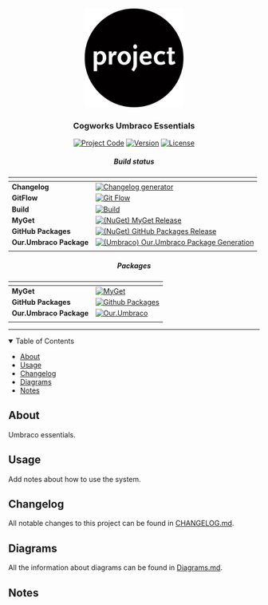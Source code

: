 <p align="center">
  <a href="" rel="noopener">
  <img width="200px" height="200px" src="Docs/img/logo.jpg" alt="Project logo"></a>
</p>

<h3 align="center">Cogworks Umbraco Essentials</h3>

<div align="center">

[![Project Code](https://img.shields.io/static/v1?label=cog%20umbraco%20essentials&message=cog-umbraco-essentials&color=lightgray&style=flat-square)]() [![Version](https://img.shields.io/static/v1?label=&message=version&color=informational&style=flat-square)](https://github.com/thecogworks/Cogworks.Umbraco.Essentials/releases) [![License](https://img.shields.io/badge/license-MIT-4c9182.svg)](LICENSE.md)


##### Build status

| <!-- --> | <!-- --> |
| -------- | -------- |
| **Changelog** | [![Changelog generator](https://github.com/thecogworks/Cogworks.Umbraco.Essentials/actions/workflows/changelog.yml/badge.svg)](https://github.com/thecogworks/Cogworks.Umbraco.Essentials/actions/workflows/changelog.yml)|
| **GitFlow** | [![Git Flow](https://github.com/thecogworks/Cogworks.Umbraco.Essentials/actions/workflows/gitflow.yml/badge.svg)](https://github.com/thecogworks/Cogworks.Umbraco.Essentials/actions/workflows/gitflow.yml) |
| **Build** | [![Build](https://github.com/thecogworks/Cogworks.Umbraco.Essentials/actions/workflows/build.yml/badge.svg)](https://github.com/thecogworks/Cogworks.Umbraco.Essentials/actions/workflows/build.yml) |
| **MyGet** | [![(NuGet) MyGet Release](https://github.com/thecogworks/Cogworks.Umbraco.Essentials/actions/workflows/release-myget.yml/badge.svg)](https://github.com/thecogworks/Cogworks.Umbraco.Essentials/actions/workflows/release-myget.yml) |
| **GitHub Packages** | [![(NuGet) GitHub Packages Release](https://github.com/thecogworks/Cogworks.Umbraco.Essentials/actions/workflows/release-github.yml/badge.svg)](https://github.com/thecogworks/Cogworks.Umbraco.Essentials/actions/workflows/release-github.yml) |
| **Our.Umbraco Package** | [![(Umbraco) Our.Umbraco Package Generation](https://github.com/thecogworks/Cogworks.Umbraco.Essentials/actions/workflows/release-umbraco.yml/badge.svg)](https://github.com/thecogworks/Cogworks.Umbraco.Essentials/actions/workflows/release-umbraco.yml) |
|<!-- --> | <!-- -->|

##### Packages

| <!-- --> | <!-- --> |
| -------- | -------- |
| **MyGet** | [![MyGet](https://img.shields.io/static/v1?label=&message=myget&color=informational&style=flat-square)](https://www.myget.org/feed/cogworks-packages/package/nuget/Cogworks.Essentials) |
| **GitHub Packages** | [![Github Packages](https://img.shields.io/static/v1?label=&message=github-packages&color=9cf&style=flat-square)](https://github.com/thecogworks/Cogworks.Umbraco.Essentials/packages/646974) |
| **Our.Umbraco Package** | [![Our.Umbraco](https://img.shields.io/static/v1?label=&message=our.umbraco&color=lightgray&style=flat-square)](https://github.com/thecogworks/Cogworks.Umbraco.Essentials/actions/workflows/release-umbraco.yml) |
|<!-- --> | <!-- -->|

</div>

---

<details open="open">
<summary>Table of Contents</summary>

- [About](#about)
- [Usage](#usage)
- [Changelog](#changelog)
- [Diagrams](#diagrams)
- [Notes](#notes)

</details>

## About <a name = "about"></a>

Umbraco essentials.

## Usage <a name="usage"></a>

Add notes about how to use the system.

## Changelog <a name = "changelog"></a>

All notable changes to this project can be found in [CHANGELOG.md](CHANGELOG.md).

## Diagrams <a name = "diagrams"></a>

All the information about diagrams can be found in [Diagrams.md](Docs/Diagrams.md).

## Notes <a name = "notes"></a>

